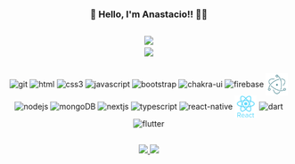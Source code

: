 

 ### <div align="center">👋 Hello, I'm Anastacio!! 👨‍💻 </div>

 ##

<div align="center"> 
   <a href="https://www.linkedin.com/in/anastacio-menezes-teixeira/" target="_blank">
     <img src="https://img.shields.io/badge/-LinkedIn-%230077B5?style=for-the-badge&logo=linkedin&logoColor=white" target="_blank">
  </a>
</div>

 <div align="center" style="display: inline_block"><img align="center"  src="https://raw.githubusercontent.com/MicaelliMedeiros/micaellimedeiros/master/image/computer-illustration.png"></div>


##



<div align="center" style="display: inline_block">
    <img align="center"  height="40" width="40" src="https://img.icons8.com/color/48/000000/git.png" alt="git"/>
    <img align="center"  height="40" width="40" src="https://img.icons8.com/color/48/000000/html-5--v1.png" alt="html"/>
    <img align="center"  height="40" width="40" src="https://img.icons8.com/color/48/000000/css3.png" alt="css3"/>
     <img align="center"  height="40" width="40" src="https://img.icons8.com/color/48/000000/javascript--v1.png" alt="javascript"/>
    <img align="center"  height="40" width="40" src="https://img.icons8.com/color/48/000000/bootstrap.png" alt="bootstrap"/>
     <img align="center"  height="40" width="40" src="https://img.icons8.com/color/48/000000/chakra-ui.png" alt="chakra-ui"/>
    <img align="center"  height="40" width="40" src="https://img.icons8.com/color/48/000000/google-firebase-console.png" alt="firebase"/>
    <img align="center"  height="40" width="40" src="https://raw.githubusercontent.com/devicons/devicon/master/icons/electron/electron-original.svg" alt="electronjs"/>
    <img align="center"  height="40" width="40" src="https://img.icons8.com/color/48/000000/nodejs.png" alt="nodejs"/>
    <img align="center"  height="40" width="40" src="https://img.icons8.com/color/48/000000/mongodb.png" alt="mongoDB"/>
    <img align="center"  height="40" width="40" src="https://img.icons8.com/color/48/000000/nextjs.png" alt="nextjs"/>
      <img align="center"  height="40" width="40" src="https://img.icons8.com/color/48/000000/typescript.png" alt="typescript"/>
    <img align="center"  height="40" width="40" src="https://img.icons8.com/color/48/000000/react-native.png" alt="react-native"/>
    <img align="center"  height="40" width="40" src="https://raw.githubusercontent.com/devicons/devicon/master/icons/react/react-original-wordmark.svg" alt="react"/>
    <img align="center"  height="40" width="40" src="https://img.icons8.com/color/48/000000/dart.png" alt="dart"/>
    <img align="center"  height="40" width="40" src="https://img.icons8.com/color/48/000000/flutter.png" alt="flutter"/>
</div>


  
  ##

<div align="center">
  <a href="https://github.com/anastaciom">
  <img height="150em" src="https://github-readme-stats.vercel.app/api?username=anastaciom&show_icons=true&theme=nord&include_all_commits=true&count_private=true"/>
  <img height="150em" src="https://github-readme-stats.vercel.app/api/top-langs/?username=anastaciom&layout=compact&langs_count=7&theme=nord"/>
</div>

